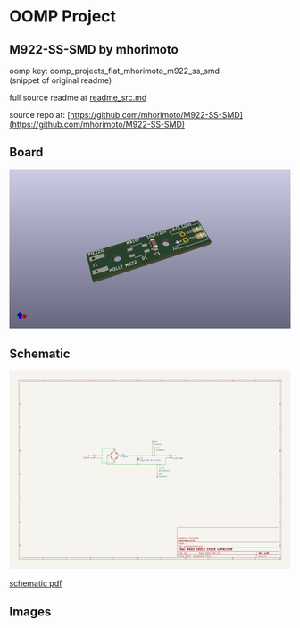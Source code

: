 # OOMP Project  
## M922-SS-SMD  by mhorimoto  
  
oomp key: oomp_projects_flat_mhorimoto_m922_ss_smd  
(snippet of original readme)  
  
  
  full source readme at [readme_src.md](readme_src.md)  
  
source repo at: [https://github.com/mhorimoto/M922-SS-SMD](https://github.com/mhorimoto/M922-SS-SMD)  
## Board  
  
[![working_3d.png](working_3d_600.png)](working_3d.png)  
## Schematic  
  
[![working_schematic.png](working_schematic_600.png)](working_schematic.png)  
  
[schematic pdf](working_schematic.pdf)  
## Images  
